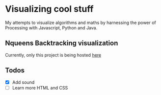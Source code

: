 # Visualizing cool stuff
My attempts to visualize algorithms and maths by harnessing the power of Processing with Javascript, Python and Java. 

## Nqueens Backtracking visualization
Currently, only this project is being hosted [here](https://sankalp1999.github.io/MyProjects/Nqueens)



## Todos
- [x] Add sound
- [ ] Learn more HTML and CSS
